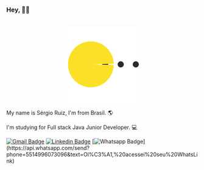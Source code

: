 ### Hey, 👋🏽

<div align="center">
	<br>
	<img src="https://raw.githubusercontent.com/Aniket965/Aniket965/master/pacman.svg?sanitize=true" width="200" height="200">
</div>

My name is Sérgio Ruiz, I'm from Brasil. 🌎

I'm studying for Full stack Java Junior Developer. 💻

[![Gmail Badge](https://img.shields.io/badge/-Gmail-c14438?style=flat-square&logo=Gmail&logoColor=white&link=mailto:fsergioruiz@gmail.com)](mailto:fsergioruiz@gmail.com)
[![Linkedin Badge](https://img.shields.io/badge/-LinkedIn-blue?style=flat-square&logo=Linkedin&logoColor=white&link=https://www.linkedin.com/in/luiz-carlos-abbott-galvão-neto-21a93b148/)](https://www.linkedin.com/in/sergio-ruiz-86303a113/)
[![Whatsapp Badge](https://img.shields.io/badge/-Whatsapp-4CA143?style=flat-square&labelColor=4CA143&logo=whatsapp&logoColor=white&link=https://api.whatsapp.com/send?phone=5584999122284&text=Olá!)](https://api.whatsapp.com/send?phone=5514996073096&text=Ol%C3%A1,%20acessei%20seu%20WhatsLink)


